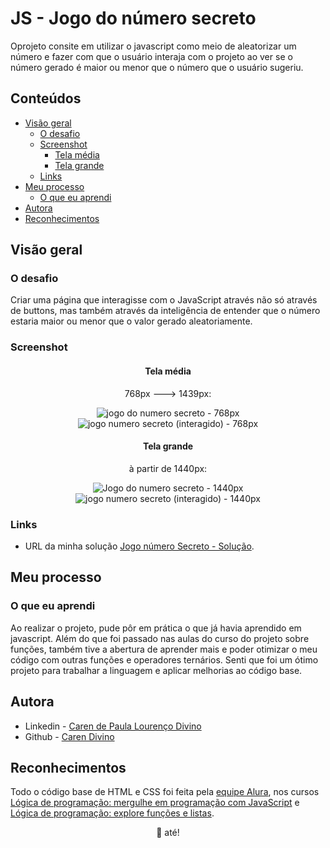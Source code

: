 ﻿# JS - Jogo do número secreto
Oprojeto consite em utilizar o javascript como meio de aleatorizar um número e fazer com que o usuário interaja com o projeto ao ver se o número gerado é maior ou menor que o número que o usuário sugeriu.

## Conteúdos
- [Visão geral](#visão-geral)
  - [O desafio](o-desafio) 
  - [Screenshot](#screenshot)
    - [Tela média](tela-média)
    - [Tela grande](tela-grande)
  - [Links](#links)
- [Meu processo](#meu-processo)
  - [O que eu aprendi](#o-que-eu-aprendi)
- [Autora](#autora)
- [Reconhecimentos](#reconhecimentos)

## Visão geral

### O desafio
Criar uma página que interagisse com o JavaScript através não só através de buttons, mas também através da inteligência de entender que o número estaria maior ou menor que o valor gerado aleatoriamente.

### Screenshot



<div align="center">

#### Tela média
768px ---> 1439px:

![jogo do numero secreto - 768px](https://github.com/caredvn/js-jogo-numero-secreto/assets/107898347/90075f06-4fd0-4cfc-b1a0-3087999733db)
![jogo numero secreto (interagido) - 768px](https://github.com/caredvn/js-jogo-numero-secreto/assets/107898347/79f83a40-0e65-4bf6-ad01-cf4278d81949)

</div>



<div align="center">
  
#### Tela grande 
à partir de 1440px:

![Jogo do numero secreto - 1440px](https://github.com/caredvn/js-jogo-numero-secreto/assets/107898347/a71934af-2cda-4f27-a6e2-b33fb9011345)
![jogo numero secreto (interagido) - 1440px](https://github.com/caredvn/js-jogo-numero-secreto/assets/107898347/81dcd874-967a-4aeb-a7d5-ef90f818c098)

</div>

### Links
- URL da minha solução [Jogo número Secreto - Solução](https://js-jogo-numero-secreto-six.vercel.app).

## Meu processo
### O que eu aprendi
Ao realizar o projeto, pude pôr em prática o que já havia aprendido em javascript. Além do que foi passado nas aulas do curso do projeto sobre funções, também tive a abertura de aprender mais e poder otimizar o meu código com outras funções e operadores ternários. Senti que foi um ótimo projeto para trabalhar a linguagem e aplicar melhorias ao código base.

## Autora
- Linkedin - [Caren de Paula Lourenço Divino](https://www.linkedin.com/in/carendvn/)
- Github - [Caren Divino](https://github.com/caredvn)

## Reconhecimentos
Todo o código base de HTML e CSS foi feita pela [equipe Alura](https://www.alura.com.br), nos cursos [Lógica de programação: mergulhe em programação com JavaScript](https://cursos.alura.com.br/course/logica-programacao-mergulhe-programacao-javascript) e [Lógica de programação: explore funções e listas](https://cursos.alura.com.br/course/logica-programacao-funcoes-listas).


<div align="center">🦋 até!</div>

